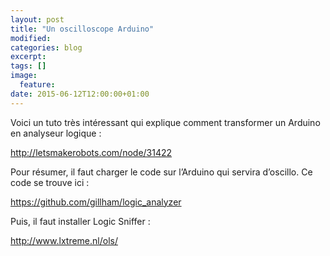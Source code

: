 ```yaml
---
layout: post
title: "Un oscilloscope Arduino"
modified:
categories: blog
excerpt:
tags: []
image:
  feature:
date: 2015-06-12T12:00:00+01:00
---
```



Voici un tuto très intéressant qui explique comment transformer un Arduino en analyseur logique :

<http://letsmakerobots.com/node/31422>

Pour résumer, il faut charger le code sur l’Arduino qui servira d’oscillo. Ce code se trouve ici :

<https://github.com/gillham/logic_analyzer>

Puis, il faut installer Logic Sniffer :

<http://www.lxtreme.nl/ols/>

